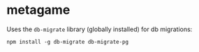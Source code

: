 # metagame

Uses the `db-migrate` library (globally installed) for db migrations:

```
npm install -g db-migrate db-migrate-pg
```
